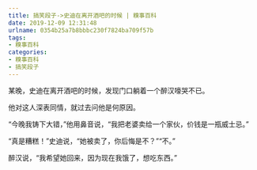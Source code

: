 ```yaml
---
title: 搞笑段子->史迪在离开酒吧的时候 | 糗事百科
date: 2019-12-09 12:31:48
urlname: 0354b25a7b8bbbc230f7824ba709f57b
tags: 
- 糗事百科
categories:
- 糗事百科
- 搞笑段子
---
```

某晚，史迪在离开酒吧的时候，发现门口躺着一个醉汉嚎哭不已。

他对这人深表同情，就过去问他是何原因。

“今晚我铸下大错，”他用鼻音说，“我把老婆卖给一个家伙，价钱是一瓶威士忌。”

“真是糟糕！”史迪说，“她被卖了，你后悔是不？”“不。”

醉汉说，“我希望她回来，因为现在我饿了，想吃东西。”


